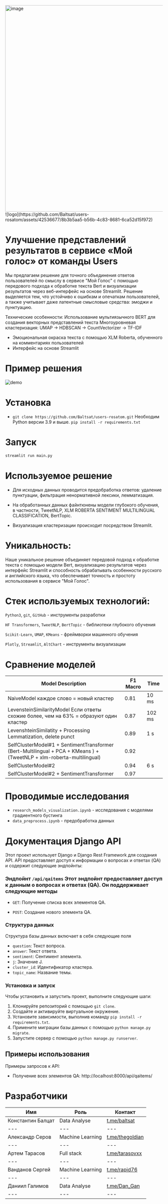 <img width="657" alt="image" src="https://github.com/Baltsat/users-rosatom/assets/42536677/90141bd4-a8b7-47cd-b73a-c2cb65ad6ee9">  
![logo](https://github.com/Baltsat/users-rosatom/assets/42536677/8b3b5aa5-b56b-4c83-8681-6ca52d15f972)


# Улучшение представлений результатов в сервисе «Мой голос» от команды Users

Мы предлагаем решение для точного объединения ответов пользователей по смыслу в сервисе "Мой Голос" с помощью передового подхода к обработке текста Bert и визуализации результатов через веб-интерфейс на основе Streamlit. Решение выделяется тем, что устойчиво к ошибкам и опечаткам пользователей, а также учитывает даже латентные смысловые средства: эмоджи и пунктуацию.

Технические особенности:
Использование мультиязычного BERT для создания векторных представлений текста
Многоуровневая кластеризация: UMAP -> HDBSCAN -> CountVectorizer -> TF-IDF
- Эмоциональная окраска текста с помощью XLM Roberta, обученного на комментариях пользователей 
- Интерфейс на основе Streamlit


# Пример решения
![demo](https://github.com/Baltsat/users-rosatom/blob/main/data/gf.gif)

# Установка
- `git clone https://github.com/Baltsat/users-rosatom.git`
Необходим Python версии 3.9 и выше.
`pip install -r requirements.txt`
# Запуск
```bash
streamlit run main.py
```

# Используемое решение

* Для исходных данных проводится предобработка ответов: удаление пунктуации, фильтрация ненормативной лексики, лемматизация.
* На обработанных данных файнтюнены модели глубокого обучения, в частности, TweetNLP, XLM ROBERTA SENTIMENT MULTILINGUAL CLASSIFICATION, BertTopic.


* Визуализация кластеризации происходит посредством Streamlit. 

# Уникальность:

Наше уникальное решение объединяет передовой подход к обработке текста с помощью модели Bert, визуализацию результатов через интерфейс Streamlit и способность обрабатывать особенности русского и английского языка, что обеспечивает точность и простоту использования в сервисе "Мой Голос".

# Стек используемых технологий:

`Python3`, `git`, `GitHub` - инструменты разработки

`HF Transformers`, `TweetNLP`, `BertTopic` - библиотеки глубокого обучения

`Scikit-Learn`, `UMAP`, `KMeans` - фреймворки машинного обучения  

`Plotly`, `Streamlit`, `AltChart` - инструменты визуализации  


# Сравнение моделей

| Model  Description                                                | F1 Macro | Time    |
|--------------------------------------------------------|----------|---------|
| NaiveModel         каждое слово = новый кластер                                     | 0.81     | 10 ms   |
| LevensteinSimilarityModel    Если ответы схожие более, чем на 63% = образуют один кластер                          | 0.87     | 102 ms  |
| LevenshteinSimilatity + Processing Lemmatization, delete punct | 0.89     | 1 s     |
| SelfClusterModel#1 + SentimentTransformer (Bert-Multilingual + PCA + KMeans ) + (TweetNLP + xlm-roberta-multilingual) | 0.92     |         |
| SelfClusterModel#2                                     | 0.94     | 6 s     |
| SelfClusterModel#2 + SentimentTransformer              | 0.97     |         |







# Проводимые исследования

- `research_models_visualization.ipynb` - исследования с моделями градиентного бустинга
- `data_preprocess.ipynb` - предобработка данных 

# Документация Django API

Этот проект использует Django и Django Rest Framework для создания API. API предоставляет доступ к информации о вопросах и ответах (QA) и содержит следующие эндпойнты:

### Эндпойнт `/api/qaitems` Этот эндпойнт предоставляет доступ к данным о вопросах и ответах (QA). Он поддерживает следующие методы

-  `GET`: Получение списка всех элементов QA.

- `POST`: Создание нового элемента QA.

### Структура данных

Структура базы данных включает в себя следующие поля
- `question`: Текст вопроса.
- `answer`: Текст ответа.
- `sentiment`: Сентимент элемента.
- `j`: Значение J.
- `cluster_id`: Идентификатор кластера.
- `topic_name`: Название темы.

### Установка и запуск

Чтобы установить и запустить проект, выполните следующие шаги:
1. Клонируйте репозиторий с помощью `git clone`.
2. Создайте и активируйте виртуальное окружение.
3. Установите зависимости, выполнив команду `pip install -r requirements.txt`.
4. Примените миграции базы данных с помощью `python manage.py migrate`.
5. Запустите сервер с помощью `python manage.py runserver`.

## Примеры использования

Примеры запросов к API:
- Получение всех элементов QA: 
http://localhost:8000/api/qaitems/


# Разработчики
| Имя                  | Роль           | Контакт               |
|----------------------|----------------|-----------------------|
| Константин Балцат    | Data Analyse | [t.me/baltsat](https://t.me/baltsat)       |
| ---                  | ---            | ---                   |
| Александр Серов      | Machine Learning | [t.me/thegoldian](https://t.me/thegoldian) |
| ---                  | ---            | ---                   |
| Артем Тарасов        | Full stack | [t.me/tarasovxx](https://t.me/tarasovxx)   |
| ---                  | ---            | ---                   |
| Ванданов Сергей      | Machine Learning | [t.me/rapid76](https://t.me/@rapid76)      |
| ---                  | ---            | ---                   |
| Даниил Галимов       | Data Analyse | [t.me/Dan_Gan](https://t.me/Dan_Gan)  |
| ---                  | ---            | ---                   |



